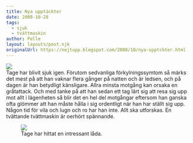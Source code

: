 ```yaml
---
title: Nya upptäckter
date: 2008-10-28
tags: 
  - sjuk
  - tvättmaskin	
author: Pelle
layout: layouts/post.njk
originalUrl: https://nejtupp.blogspot.com/2008/10/nya-upptckter.html
---
```


<img src="../../../../img/Okt+2008+110.jpg"><br>Tage har blivit sjuk igen. Förutom sedvanliga förkylningssymtom så märks det mest på att han vaknar flera gånger på natten och är ledsen, och på dagen är han betydligt känsligare. Allra minsta motgång kan orsaka en gråtattack. Och med tanke på att han sedan ett tag lärt sig att resa sig upp mot allt i lägenheten så blir det en hel del motgångar eftersom han ganska ofta glömmer att han måste hålla i sig ordentligt när han har ställt sig upp. Någon tid för vila och lugn och ro har han inte. Allt ska utforskas. En tvättande tvättmaskin är oerhört spännande.

<figure>
	<img src="../../../../img/Okt+2008+119.jpg">
	<figcaption>Tage har hittat en intressant låda.</figcaption>
